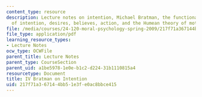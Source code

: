 ```yaml
---
content_type: resource
description: Lecture notes on intention, Michael Bratman, the functional benefits
  of intention, desires, believes, action, and the Humean theory of motivation.
file: /media/courses/24-120-moral-psychology-spring-2009/217f71a367144bb51e3fe0ac8bbce415_MIT24_120s09_lec04.pdf
file_type: application/pdf
learning_resource_types:
- Lecture Notes
ocw_type: OCWFile
parent_title: Lecture Notes
parent_type: CourseSection
parent_uid: a1be5978-1e0e-b1c2-d224-31b1110815a4
resourcetype: Document
title: IV Bratman on Intention
uid: 217f71a3-6714-4bb5-1e3f-e0ac8bbce415
---
```

